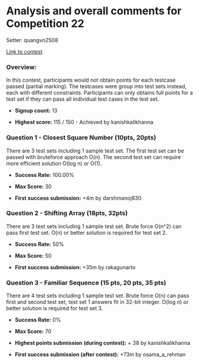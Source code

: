 # Analysis and overall comments for Competition 22

Setter: quangvn2508

[Link to contest](https://www.hackerrank.com/competitive-programming-st-andrews-beta-contest-22)

### Overview:

In this contest, participants would not obtain points for each testcase passed (partial marking). The testcases were group into test sets instead, each with different constraints. Participants can only obtains full points for a test set if they can pass all individual test cases in the test set.

* **Signup count:** 13

* **Highest score:** 115 / 150 - Achieved by kanishkalikhanna

### Question 1 - Closest Square Number (10pts, 20pts)

There are 3 test sets including 1 sample test set. The first test set can be passed with bruteforce approach O(n). The second test set can require more efficient solution O(log n) or O(1).

* **Success Rate:** 100.00%

* **Max Score:** 30

* **First success submission:** +4m by darshmanoj830

### Question 2 - Shifting Array (18pts, 32pts)

There are 3 test sets including 1 sample test set. Brute force O(n^2) can pass first test set. O(n) or better solution is required for test set 2.

* **Success Rate:** 50%

* **Max Score:** 50

* **First success submission:** +35m by rakagunarto

### Question 3 - Familiar Sequence (15 pts, 20 pts, 35 pts)

There are 4 test sets including 1 sample test set. Brute force O(n) can pass first and second test set, test set 1 answers fit in 32-bit integer. O(log n) or better solution is required for test set 3.

* **Success Rate:** 0%

* **Max Score:** 70

* **Highest points submission (during contest):** + 38 by kanishkalikhanna

* **First success submission (after contest):** +73m by osama_a_rehman
